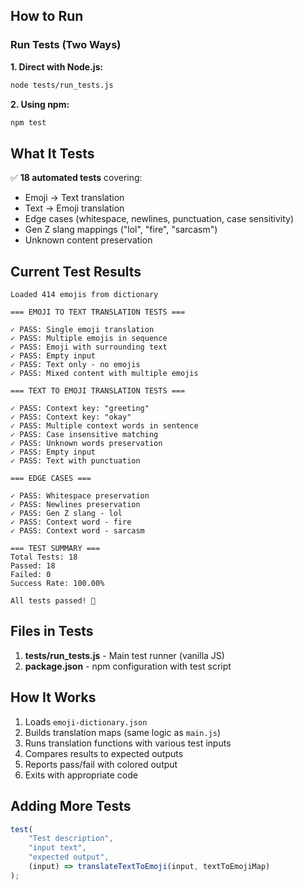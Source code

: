 ## How to Run

### Run Tests (Two Ways)

**1. Direct with Node.js:**
```bash
node tests/run_tests.js
```

**2. Using npm:**
```bash
npm test
```

## What It Tests

✅ **18 automated tests** covering:
- Emoji → Text translation
- Text → Emoji translation  
- Edge cases (whitespace, newlines, punctuation, case sensitivity)
- Gen Z slang mappings ("lol", "fire", "sarcasm")
- Unknown content preservation

## Current Test Results

```
Loaded 414 emojis from dictionary

=== EMOJI TO TEXT TRANSLATION TESTS ===

✓ PASS: Single emoji translation
✓ PASS: Multiple emojis in sequence
✓ PASS: Emoji with surrounding text
✓ PASS: Empty input
✓ PASS: Text only - no emojis
✓ PASS: Mixed content with multiple emojis

=== TEXT TO EMOJI TRANSLATION TESTS ===

✓ PASS: Context key: "greeting"
✓ PASS: Context key: "okay"
✓ PASS: Multiple context words in sentence
✓ PASS: Case insensitive matching
✓ PASS: Unknown words preservation
✓ PASS: Empty input
✓ PASS: Text with punctuation

=== EDGE CASES ===

✓ PASS: Whitespace preservation
✓ PASS: Newlines preservation
✓ PASS: Gen Z slang - lol
✓ PASS: Context word - fire
✓ PASS: Context word - sarcasm

=== TEST SUMMARY ===
Total Tests: 18
Passed: 18
Failed: 0
Success Rate: 100.00%

All tests passed! 🎉
```

## Files in Tests

1. **tests/run_tests.js** - Main test runner (vanilla JS)
2. **package.json** - npm configuration with test script

## How It Works

1. Loads `emoji-dictionary.json`
2. Builds translation maps (same logic as `main.js`)
3. Runs translation functions with various test inputs
4. Compares results to expected outputs
5. Reports pass/fail with colored output
6. Exits with appropriate code

## Adding More Tests

```javascript
test(
    "Test description",
    "input text",
    "expected output",
    (input) => translateTextToEmoji(input, textToEmojiMap)
);
```
